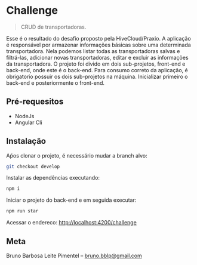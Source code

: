 # Challenge
> CRUD de transportadoras.

Esse é o resultado do desafio proposto pela HiveCloud/Praxio. A aplicação é responsável por armazenar informações básicas sobre uma determinada transportadora.
Nela podemos listar todas as transportadoras salvas e filtrá-las, adicionar novas transportadoras, editar e excluir as informações da transportadora.
O projeto foi divido em dois sub-projetos, front-end e back-end, onde este é o back-end. Para consumo correto da aplicação, é obrigatorio possuir os dois sub-projetos na máquina. Inicializar primeiro o back-end e posteriormente o front-end.

## Pré-requesitos

* NodeJs
* Angular Cli

## Instalação

Aṕos clonar o projeto, é necessário mudar a branch alvo:

```sh
git checkout develop
```

Instalar as dependências executando:

```sh
npm i
```
Iniciar o projeto do back-end e em seguida executar:
```sh
npm run star
```

Acessar o endereco: [http://localhost:4200/challenge](http://localhost:4200/challenge)

## Meta

Bruno Barbosa Leite Pimentel – bruno.bblp@gmail.com